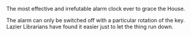 The most effective and irrefutable alarm clock ever to grace the House.

The alarm can only be switched off with a particular rotation of the key. Lazier Librarians have found it easier just to let the thing run down.